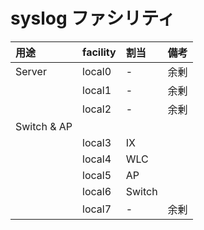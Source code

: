# syslog ファシリティ



| 用途        | facility | 割当   | 備考 |
| :---------- | :------- | :----- | :--- |
| Server      | local0   | -      | 余剰 |
|             | local1   | -      | 余剰 |
|             | local2   | -      | 余剰 |
| Switch & AP |          |        |
|             | local3   | IX     |
|             | local4   | WLC    |
|             | local5   | AP     |
|             | local6   | Switch |
|             | local7   | -      | 余剰 |
